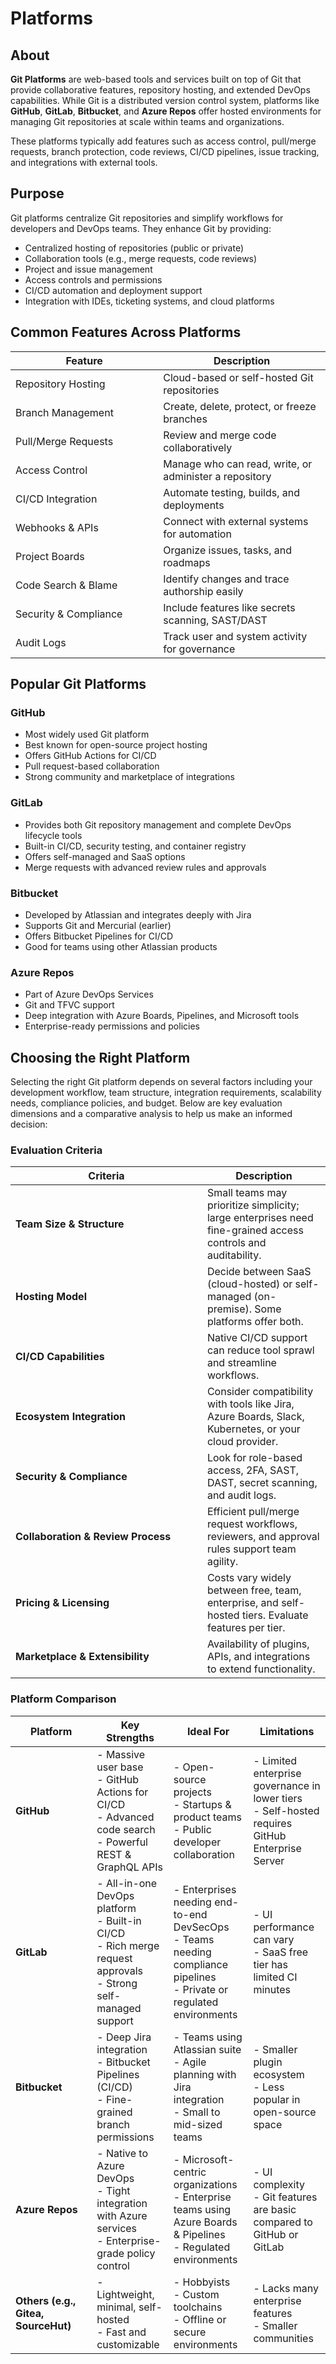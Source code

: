 # Platforms

## About

**Git Platforms** are web-based tools and services built on top of Git that provide collaborative features, repository hosting, and extended DevOps capabilities. While Git is a distributed version control system, platforms like **GitHub**, **GitLab**, **Bitbucket**, and **Azure Repos** offer hosted environments for managing Git repositories at scale within teams and organizations.

These platforms typically add features such as access control, pull/merge requests, branch protection, code reviews, CI/CD pipelines, issue tracking, and integrations with external tools.

## Purpose

Git platforms centralize Git repositories and simplify workflows for developers and DevOps teams. They enhance Git by providing:

* Centralized hosting of repositories (public or private)
* Collaboration tools (e.g., merge requests, code reviews)
* Project and issue management
* Access controls and permissions
* CI/CD automation and deployment support
* Integration with IDEs, ticketing systems, and cloud platforms

## Common Features Across Platforms

<table><thead><tr><th width="220.23260498046875">Feature</th><th>Description</th></tr></thead><tbody><tr><td>Repository Hosting</td><td>Cloud-based or self-hosted Git repositories</td></tr><tr><td>Branch Management</td><td>Create, delete, protect, or freeze branches</td></tr><tr><td>Pull/Merge Requests</td><td>Review and merge code collaboratively</td></tr><tr><td>Access Control</td><td>Manage who can read, write, or administer a repository</td></tr><tr><td>CI/CD Integration</td><td>Automate testing, builds, and deployments</td></tr><tr><td>Webhooks &#x26; APIs</td><td>Connect with external systems for automation</td></tr><tr><td>Project Boards</td><td>Organize issues, tasks, and roadmaps</td></tr><tr><td>Code Search &#x26; Blame</td><td>Identify changes and trace authorship easily</td></tr><tr><td>Security &#x26; Compliance</td><td>Include features like secrets scanning, SAST/DAST</td></tr><tr><td>Audit Logs</td><td>Track user and system activity for governance</td></tr></tbody></table>

## Popular Git Platforms

### GitHub

* Most widely used Git platform
* Best known for open-source project hosting
* Offers GitHub Actions for CI/CD
* Pull request-based collaboration
* Strong community and marketplace of integrations

### GitLab

* Provides both Git repository management and complete DevOps lifecycle tools
* Built-in CI/CD, security testing, and container registry
* Offers self-managed and SaaS options
* Merge requests with advanced review rules and approvals

### Bitbucket

* Developed by Atlassian and integrates deeply with Jira
* Supports Git and Mercurial (earlier)
* Offers Bitbucket Pipelines for CI/CD
* Good for teams using other Atlassian products

### Azure Repos

* Part of Azure DevOps Services
* Git and TFVC support
* Deep integration with Azure Boards, Pipelines, and Microsoft tools
* Enterprise-ready permissions and policies

## Choosing the Right Platform

Selecting the right Git platform depends on several factors including your development workflow, team structure, integration requirements, scalability needs, compliance policies, and budget. Below are key evaluation dimensions and a comparative analysis to help us make an informed decision:

### Evaluation Criteria

<table data-full-width="true"><thead><tr><th width="290.9366455078125">Criteria</th><th>Description</th></tr></thead><tbody><tr><td><strong>Team Size &#x26; Structure</strong></td><td>Small teams may prioritize simplicity; large enterprises need fine-grained access controls and auditability.</td></tr><tr><td><strong>Hosting Model</strong></td><td>Decide between SaaS (cloud-hosted) or self-managed (on-premise). Some platforms offer both.</td></tr><tr><td><strong>CI/CD Capabilities</strong></td><td>Native CI/CD support can reduce tool sprawl and streamline workflows.</td></tr><tr><td><strong>Ecosystem Integration</strong></td><td>Consider compatibility with tools like Jira, Azure Boards, Slack, Kubernetes, or your cloud provider.</td></tr><tr><td><strong>Security &#x26; Compliance</strong></td><td>Look for role-based access, 2FA, SAST, DAST, secret scanning, and audit logs.</td></tr><tr><td><strong>Collaboration &#x26; Review Process</strong></td><td>Efficient pull/merge request workflows, reviewers, and approval rules support team agility.</td></tr><tr><td><strong>Pricing &#x26; Licensing</strong></td><td>Costs vary widely between free, team, enterprise, and self-hosted tiers. Evaluate features per tier.</td></tr><tr><td><strong>Marketplace &#x26; Extensibility</strong></td><td>Availability of plugins, APIs, and integrations to extend functionality.</td></tr></tbody></table>

### Platform Comparison

<table data-full-width="true"><thead><tr><th width="114.220458984375">Platform</th><th>Key Strengths</th><th>Ideal For</th><th>Limitations</th></tr></thead><tbody><tr><td><strong>GitHub</strong></td><td>- Massive user base<br>- GitHub Actions for CI/CD<br>- Advanced code search<br>- Powerful REST &#x26; GraphQL APIs</td><td>- Open-source projects<br>- Startups &#x26; product teams<br>- Public developer collaboration</td><td>- Limited enterprise governance in lower tiers<br>- Self-hosted requires GitHub Enterprise Server</td></tr><tr><td><strong>GitLab</strong></td><td>- All-in-one DevOps platform<br>- Built-in CI/CD<br>- Rich merge request approvals<br>- Strong self-managed support</td><td>- Enterprises needing end-to-end DevSecOps<br>- Teams needing compliance pipelines<br>- Private or regulated environments</td><td>- UI performance can vary<br>- SaaS free tier has limited CI minutes</td></tr><tr><td><strong>Bitbucket</strong></td><td>- Deep Jira integration<br>- Bitbucket Pipelines (CI/CD)<br>- Fine-grained branch permissions</td><td>- Teams using Atlassian suite<br>- Agile planning with Jira integration<br>- Small to mid-sized teams</td><td>- Smaller plugin ecosystem<br>- Less popular in open-source space</td></tr><tr><td><strong>Azure Repos</strong></td><td>- Native to Azure DevOps<br>- Tight integration with Azure services<br>- Enterprise-grade policy control</td><td>- Microsoft-centric organizations<br>- Enterprise teams using Azure Boards &#x26; Pipelines<br>- Regulated environments</td><td>- UI complexity<br>- Git features are basic compared to GitHub or GitLab</td></tr><tr><td><strong>Others (e.g., Gitea, SourceHut)</strong></td><td>- Lightweight, minimal, self-hosted<br>- Fast and customizable</td><td>- Hobbyists<br>- Custom toolchains<br>- Offline or secure environments</td><td>- Lacks many enterprise features<br>- Smaller communities</td></tr></tbody></table>
